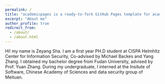 ```yaml
---
permalink: /
title: "academicpages is a ready-to-fork GitHub Pages template for academic personal websites"
excerpt: "About me"
author_profile: true
redirect_from: 
  - /about/
  - /about.html
---
```


Hi! my name is Zeyang Sha. I am a first year PH.D student at CISPA Helmhltz Center for Information Security, Co-advised by Michael Backes and Yang Zhang. I obtained my bachelor degree from Fudan University, advised by Prof. Yuan Zhang. During my undergraduate, I interned at the Insitute of Software, Chinese Academy of Sciences and data security group of Meituan.




